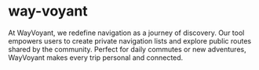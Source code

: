 # way-voyant

At WayVoyant, we redefine navigation as a journey of discovery. Our tool empowers users to create private navigation lists and explore public routes shared by the community. Perfect for daily commutes or new adventures, WayVoyant makes every trip personal and connected.
